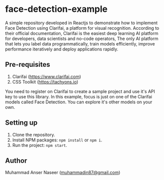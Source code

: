 # face-detection-example

A simple repository developed in Reactjs to demonstrate how to implement Face Detection using Clarifai, a platform for visual recognition. According to their official documentation, Clarifai is the easiest deep learning AI platform for developers, data scientists and no-code operators, The only AI platform that lets you label data programmatically, train models efficiently, improve performance iteratively and deploy applications rapidly.

## Pre-requisites

1. Clarifai (https://www.clarifai.com)
2. CSS Toolkit (https://tachyons.io)

You need to register on Clarifai to create a sample project and use it's API key to use this library. In this example, focus is just on one of the Clarifai models called Face Detection. You can explore it's other models on your own. 

## Setting up

1. Clone the repository.
2. Install NPM packages: `npm install` or `npm i`.
3. Run the project: `npm start`.

## Author

Muhammad Anser Naseer (muhammadin87@gmail.com)